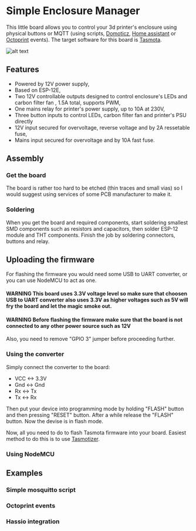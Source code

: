# Simple Enclosure Manager
This little board allows you to control your 3d printer's enclosure using physical buttons or MQTT (using scripts, [Domoticz](https://www.domoticz.com/), [Home assistant](https://www.home-assistant.io/) or [Octoprint](https://octoprint.org/) events). The target software for this board is [Tasmota](https://tasmota.github.io/docs/).

![alt text](https://github.com/Tai-Min/SEM/blob/master/media/cover.JPG "PCB")

## Features
* Powered by 12V power supply,
* Based on ESP-12E,
* Two 12V controllable outputs designed to control enclosure's LEDs and carbon filter fan , 1.5A total, supports PWM,
* One mains relay for printer's power supply, up to 10A at 230V,
* Three button inputs to control LEDs, carbon filter fan and printer's PSU directly
* 12V input secured for overvoltage, reverse voltage and by 2A ressetable fuse,
* Mains input secured for overvoltage and by 10A fast fuse.

## Assembly
### Get the board
The board is rather too hard to be etched (thin traces and small vias) so I would suggest using services of some PCB manufacturer to make it.<br/>

### Soldering
When you get the board and required components, start soldering smallest SMD components such as resistors and capacitors, then solder ESP-12 module and THT components. Finish the job by soldering connectors, buttons and relay.

## Uploading the firmware
For flashing the firmware you would need some USB to UART converter, or you can use NodeMCU to act as one.
#### WARNING This board uses 3.3V voltage level so make sure that choosen USB to UART converter also uses 3.3V as higher voltages such as 5V will fry the board and let the magic smoke out.

#### WARNING Before flashing the firmware make sure that the board is not connected to any other power source such as 12V

Also, you need to remove "GPIO 3" jumper before proceeding further.

### Using the converter
Simply connect the converter to the board:
* VCC <-> 3.3V
* Gnd <-> Gnd
* Rx <-> Tx
* Tx <-> Rx

Then put your device into programming mode by holding "FLASH" button and then pressing "RESET" button. After a while release the "FLASH" button. Now the devise is in flash mode.

Now, all you need to do to flash Tasmota firmware into your board. Easiest method to do this is to use [Tasmotizer](https://tasmota.github.io/docs/Getting-Started/#flashing).
### Using NodeMCU
<TODO>
  
## Examples

### Simple mosquitto script
<TODO>

### Octoprint events
<TODO>

### Hassio integration
<TODO>
